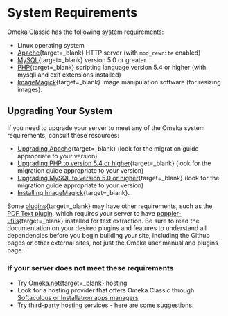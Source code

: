 # System Requirements

Omeka Classic has the following system requirements:

-   Linux operating system
-   [Apache](http://www.apache.org/){target=_blank} HTTP server (with `mod_rewrite` enabled)
-   [MySQL](http://www.mysql.com/){target=_blank} version 5.0 or greater
-   [PHP](http://www.php.net/){target=_blank} scripting language version 5.4 or higher (with mysqli and exif extensions installed)
-   [ImageMagick](http://www.imagemagick.org/script/index.php){target=_blank} image manipulation software (for resizing images).

## Upgrading Your System

If you need to upgrade your server to meet any of the Omeka system requirements, consult these resources:

-   [Upgrading Apache](https://httpd.apache.org/docs/current/upgrading.html){target=_blank} (look for the migration guide appropriate to your version)
-   [Upgrading PHP to version 5.4 or higher](https://www.php.net/migration81){target=_blank} (look for the migration guide appropriate to your version)
-   [Upgrading MySQL to version 5.0 or higher](hhttps://dev.mysql.com/doc/refman/8.0/en/upgrading.html){target=_blank} (look for the migration guide appropriate to your version)
-   [Installing ImageMagick](http://www.imagemagick.org/script/install-source.php){target=_blank}.

Some [plugins](https://omeka.org/classic/plugins/){target=_blank} may have other requirements, such as the [PDF Text plugin](../Plugins/PdfText.md), which requires your server to have [poppler-utils](https://pypi.org/project/poppler-utils/){target=_blank} installed for text extraction. Be sure to read the documentation on your desired plugins and features to understand all dependencies before you begin building your site, including the Github pages or other external sites, not just the Omeka user manual and plugins page. 

### If your server does not meet these requirements
-   Try [Omeka.net](http://omeka.net){target=_blank} hosting
- Look for a hosting provider that offers Omeka Classic through [Softaculous or Installatron apps managers](../GettingStarted/Hosting_Suggestions.md)
-   Try third-party hosting services - here are some [suggestions](../GettingStarted/Hosting_Suggestions.md).
